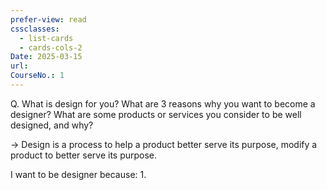 ```yaml
---
prefer-view: read
cssclasses:
  - list-cards
  - cards-cols-2
Date: 2025-03-15
url: 
CourseNo.: 1
---
```

Q. What is design for you? What are 3 reasons why you want to become a designer? What are some products or services you consider to be well designed, and why?

-> Design is a process to help a product better serve its purpose, modify a product to better serve its purpose.

I want to be designer because:
1. 